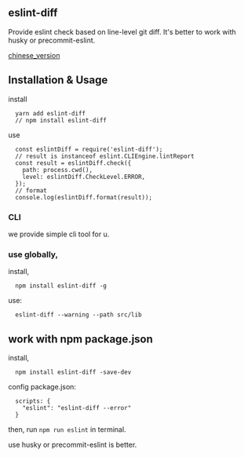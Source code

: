 ## eslint-diff

Provide eslint check based on line-level git diff. It's better to work with husky or precommit-eslint.

[chinese_version](./README_ZH.md)

## Installation & Usage

install
``` 
  yarn add eslint-diff
  // npm install eslint-diff
```

use
```
  const eslintDiff = require('eslint-diff');
  // result is instanceof eslint.CLIEngine.lintReport
  const result = eslintDiff.check({
    path: process.cwd(),
    level: eslintDiff.CheckLevel.ERROR,
  });
  // format
  console.log(eslintDiff.format(result));
```

### CLI

we provide simple cli tool for u. 

### use globally,

install,
```
  npm install eslint-diff -g
```

use:
```
  eslint-diff --warning --path src/lib
```

## work with npm package.json

install,
```
  npm install eslint-diff -save-dev
```

config package.json:
```
  scripts: {
    "eslint": "eslint-diff --error"
  }
```

then, run `npm run eslint` in terminal.

use husky or precommit-eslint is better.